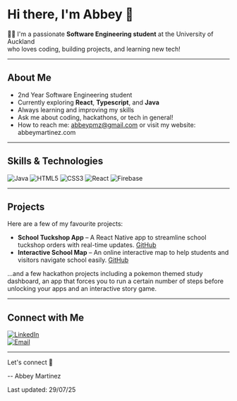 # Hi there, I'm Abbey 💛

👩‍💻 I'm a passionate **Software Engineering student** at the University of Auckland  
who loves coding, building projects, and learning new tech! 

---

## About Me

- 2nd Year Software Engineering student  
- Currently exploring **React**, **Typescript**, and **Java**  
- Always learning and improving my skills  
- Ask me about coding, hackathons, or tech in general!  
- How to reach me: abbeypmz@gmail.com or visit my website: abbeymartinez.com

---

## Skills & Technologies

![Java](https://img.shields.io/badge/Java-007396?style=for-the-badge&logo=java&logoColor=white)
![HTML5](https://img.shields.io/badge/HTML5-E34F26?style=for-the-badge&logo=html5&logoColor=white)
![CSS3](https://img.shields.io/badge/CSS3-1572B6?style=for-the-badge&logo=css3&logoColor=white)
![React](https://img.shields.io/badge/React-61DAFB?style=for-the-badge&logo=react&logoColor=black)
![Firebase](https://img.shields.io/badge/Firebase-FFCA28?style=for-the-badge&logo=firebase&logoColor=black)

---
## Projects

Here are a few of my favourite projects:

- **School Tuckshop App** – A React Native app to streamline school tuckshop orders with real-time updates. [GitHub](https://github.com/Tech-A/tuckshop-app)
- **Interactive School Map** – An online interactive map to help students and visitors navigate school easily. [GitHub](https://github.com/Tech-A/SchoolMap)

...and a few hackathon projects including a pokemon themed study dashboard, an app that forces you to run a certain number of steps before unlocking your apps and an interactive story game.

---

## Connect with Me

[![LinkedIn](https://img.shields.io/badge/LinkedIn-0077B5?style=for-the-badge&logo=linkedin&logoColor=white)](https://www.linkedin.com/in/abbey-martinez-4aa07731a/)  
[![Email](https://img.shields.io/badge/Email-D14836?style=for-the-badge&logo=gmail&logoColor=white)](mailto:abbeypmz@gmail.com)

---

Let's connect 🫶

-- Abbey Martinez 


Last updated: 29/07/25
